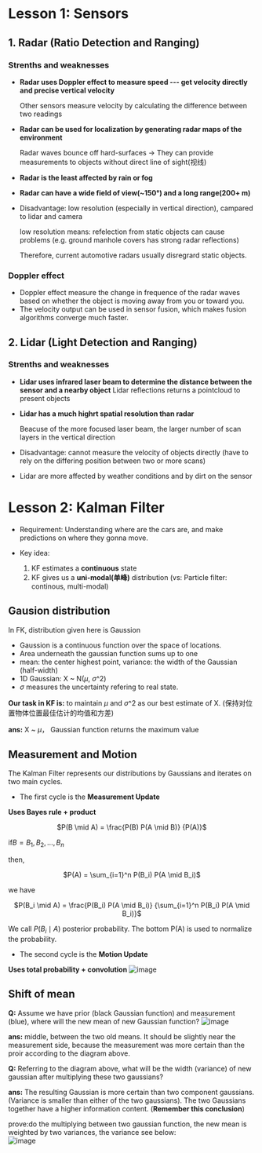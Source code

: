 # Lesson 1: Sensors

## 1. Radar (Ratio Detection and Ranging)
### Strenths and weaknesses
- **Radar uses Doppler effect to measure speed --- get velocity directly and precise vertical velocity**

  Other sensors measure velocity by calculating the difference between two readings
  
- **Radar can be used for localization by generating radar maps of the environment**

  Radar waves bounce off hard-surfaces -> They can provide measurements to objects without direct line of sight(视线)
  
- **Radar is the least affected by rain or fog**
- **Radar can have a wide field of view(~150°) and a long range(200+ m)**
- Disadvantage: low resolution (especially in vertical direction), campared to lidar and camera

  low resolution means: refelection from static objects can cause problems (e.g. ground manhole covers has strong radar reflections)
  
  Therefore, current automotive radars usually disregrard static objects.

### Doppler effect
- Doppler effect measure the change in frequence of the radar waves based on whether the object is moving away from you or toward you.
- The velocity  output can be used in sensor fusion, which makes fusion algorithms converge much faster.


## 2. Lidar (Light Detection and Ranging)
### Strenths and weaknesses
- **Lidar uses infrared laser beam to determine the distance between the sensor and a nearby object**
  Lidar reflections returns a pointcloud to present objects
- **Lidar has a much highrt spatial resolution than radar**
  
  Beacuse of the more focused laser beam, the larger number of scan layers in the vertical direction 
  
- Disadvantage: cannot measure the velocity of objects directly (have to rely on the differing position between two or more scans)
- Lidar are more affected by weather conditions and by dirt on the sensor

# Lesson 2: Kalman Filter
- Requirement: Understanding where are the cars are, and make predictions on where they gonna move.

- Key idea: 
  1. KF estimates a **continuous** state
  2. KF gives us a **uni-modal(单峰)** distribution (vs: Particle filter: continous, multi-modal)
## Gausion distribution
In FK, distribution given here is Gaussion
- Gaussion is a continuous function over the space of locations. 
- Area underneath the gaussian function sums up to one
- mean: the center highest point, variance: the width of the Gaussian (half-width)
- 1D Gaussian: X ~ N($\mu$, $\sigma$^2)
-  $\sigma$ measures the uncertainty refering to real state.

**Our task in KF is:** to maintain $\mu$ and $\sigma$^2 as our best estimate of X. 
(保持对位置物体位置最佳估计的均值和方差)

**ans:** X ~  $\mu$， Gaussian function returns the maximum value

## Measurement and Motion
The Kalman Filter represents our distributions by Gaussians and iterates on two main cycles.
- The first cycle is the **Measurement Update**

**Uses Bayes rule + product**

<p align="center"> $P(B \mid A) = \frac{P(B) P(A \mid B)} {P(A)}$ </p>

if$B = { B_1, B_2, \dots, B_n}$

then,

<p align="center"> $P(A) = \sum_{i=1}^n P(B_i) P(A \mid B_i)$ </p>

we have 

<p align="center">$P(B_i \mid A) = \frac{P(B_i) P(A \mid B_i)}
{\sum_{i=1}^n P(B_i) P(A \mid B_i)}$</p>

We call $P(B_i \mid A)$ posterior probability. The bottom P(A) is used to normalize the probability.

- The second cycle is the **Motion Update**

**Uses total probability + convolution**
![image](https://user-images.githubusercontent.com/47606318/123800759-35cef780-d91c-11eb-8e07-c8bf725d7add.png)

## Shift of mean

**Q:** Assume we have prior (black Gaussian function) and measurement (blue), where will the new mean of new Gaussian function?
![image](https://user-images.githubusercontent.com/47606318/123800534-fb655a80-d91b-11eb-8681-7c44f4ce82c2.png)

**ans:** middle, between the two old means. It should be slightly near the measurement side, because the measurement was more certain than the proir according to the diagram above.

**Q:** Referring to the diagram above, what will be the width (variance) of new gaussian after multiplying these two gaussians?

**ans:** The resulting Gaussian is more certain than two component gaussians. (Variance is smaller than either of the two gaussians).
The two Gaussians together have a higher information content. (**Remember this conclusion**)

prove:do the multiplying between two gaussian function, the new mean is weighted by two variances, the variance see below:  
    ![image](https://user-images.githubusercontent.com/47606318/123805520-b859b600-d920-11eb-9810-5b76bb7a8063.png)

       
    
